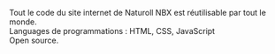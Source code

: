 Tout le code du site internet de Naturoll NBX est réutilisable par tout le monde.<br>
Languages de programmations : HTML, CSS, JavaScript<br>
Open source.
